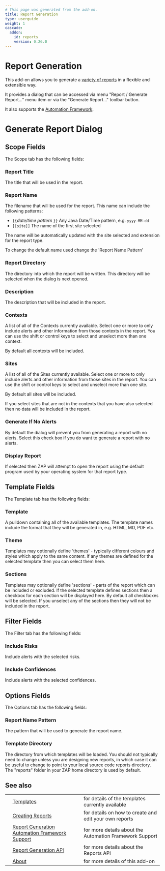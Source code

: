 ```yaml
---
# This page was generated from the add-on.
title: Report Generation
type: userguide
weight: 1
cascade:
  addon:
    id: reports
    version: 0.26.0
---
```


# Report Generation

This add-on allows you to generate a [variety of reports](/docs/desktop/addons/report-generation/templates/) in a flexible and extensible way.

It provides a dialog that can be accessed via menu "Report /
Generate Report..." menu item or via the "Generate Report..." toolbar
button.

It also supports the [Automation
Framework](/docs/desktop/addons/report-generation/automation/).

# Generate Report Dialog

## Scope Fields

The Scope tab has the following fields:

### Report Title

The title that will be used in the report.

### Report Name

The filename that will be used for the report. This name can include the following patterns:

* `{{`*date/time pattern* `}}` Any Java Date/Time pattern, e.g. `yyyy-MM-dd`
* `[[site]]` The name of the first site selected

The name will be automatically updated with the site selected and extension for the report type.

To change the default name used change the 'Report Name Pattern'

### Report Directory

The directory into which the report will be written. This directory will be selected when the dialog is next opened.

### Description

The description that will be included in the report.

### Contexts

A list of all of the Contexts currently available. Select one or more to only include alerts and other information from those contexts in the report. You can use the shift or control keys to select and unselect more than one context.

By default all contexts will be included.

### Sites

A list of all of the Sites currently available. Select one or more to only include alerts and other information from those sites in the report. You can use the shift or control keys to select and unselect more than one site.

By default all sites will be included.

If you select sites that are not in the contexts that you have
also selected then no data will be included in the report.

### Generate If No Alerts

By default the dialog will prevent you from generating a report with no alerts. Select this check box if you do want to generate a report with no alerts.

### Display Report

If selected then ZAP will attempt to open the report using the default program used by your operating system for that report type.

## Template Fields

The Template tab has the following fields:

### Template

A pulldown containing all of the available templates. The template names include the format that they will be generated in, e.g. HTML, MD, PDF etc.

### Theme

Templates may optionally define 'themes' - typically different colours and styles which apply to the same content. If any themes are defined for the selected template then you can select them here.

### Sections

Templates may optionally define 'sections' - parts of the report which can be included or excluded. If the selected template defines sections then a checkbox for each section will be displayed here. By default all checkboxes will be selected. If you unselect any of the sections then they will not be included in the report.

## Filter Fields

The Filter tab has the following fields:

### Include Risks

Include alerts with the selected risks.

### Include Confidences

Include alerts with the selected confidences.

## Options Fields

The Options tab has the following fields:

### Report Name Pattern

The pattern that will be used to generate the report name.

### Template Directory

The directory from which templates will be loaded. You should not typically need to change unless you are designing new reports, in which case it can be useful to change to point to your local source code reports directory. The "reports" folder in your ZAP home directory is used by default.

## See also

|   |                                                                                                      |                                                         |
|---|------------------------------------------------------------------------------------------------------|---------------------------------------------------------|
|   | [Templates](/docs/desktop/addons/report-generation/templates/)                                       | for details of the templates currently available        |
|   | [Creating Reports](/docs/desktop/addons/report-generation/create/)                                   | for details on how to create and edit your own reports  |
|   | [Report Generation Automation Framework Support](/docs/desktop/addons/report-generation/automation/) | for more details about the Automation Framework Support |
|   | [Report Generation API](/docs/desktop/addons/report-generation/api/)                                 | for more details about the Reports API                  |
|   | [About](/docs/desktop/addons/report-generation/about/)                                               | for more details of this add-on                         |
